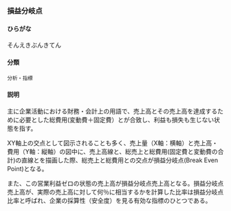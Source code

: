 <div style="display:none;">

## [あ行](securities-terms?id=あ行)
## [か行](securities-terms?id=か行)
## [さ行](securities-terms?id=さ行)

</div>

### 損益分岐点

#### ひらがな

そんえきぶんきてん

#### 分類

`分析・指標`

#### 説明

主に企業活動における財務・会計上の用語で、売上高とその売上高を達成するために必要とした総費用(変動費＋固定費）とが合致し、利益も損失も生じない状態を指す。
 
XY軸上の交点として図示されることも多く、売上量（X軸：横軸）と売上高・費用（Y軸：縦軸）の図中に、売上高線と、総売上と総費用(固定費と変動費の合計)の直線とを描画した際、総売上と総費用との交点が損益分岐点(Break Even Point)となる。
 
また、この営業利益ゼロの状態の売上高が損益分岐点売上高となる。損益分岐点売上高が、実際の売上高に対して何％に相当するかを計算した比率は損益分岐点比率と呼ばれ、企業の採算性（安全度）を見る有効な指標のひとつである。

<div style="display:none;">

## [た行](securities-terms?id=た行)
## [な行](securities-terms?id=な行)
## [は行](securities-terms?id=は行)
## [ま行](securities-terms?id=ま行)
## [や行](securities-terms?id=や行)
## [ら行](securities-terms?id=ら行)
## [わ行](securities-terms?id=わ行)
## [英数字・記号](securities-terms?id=英数字・記号)

</div>

